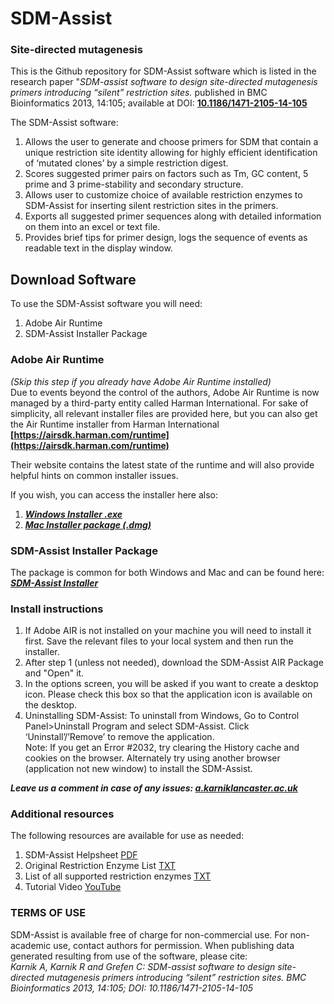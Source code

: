 # SDM-Assist
### Site-directed mutagenesis 
This is the Github repository for SDM-Assist software which is listed in the research paper "*SDM-assist software to design site-directed mutagenesis primers introducing “silent” restriction sites.* published in BMC Bioinformatics 2013, 14:105; available at DOI: **[10.1186/1471-2105-14-105](https://dx.doi.org/10.1186/1471-2105-14-105)** 

The SDM-Assist software:
1. Allows the user to generate and choose primers for SDM that contain a unique restriction site identity allowing for highly efficient identification of ‘mutated clones’ by a simple restriction digest.
2. Scores suggested primer pairs on factors such as Tm, GC content, 5 prime and 3 prime-stability and secondary structure.
3. Allows user to customize choice of available restriction enzymes to SDM-Assist for inserting silent restriction sites in the primers.
4. Exports all suggested primer sequences along with detailed information on them into an excel or text file.
5. Provides brief tips for primer design, logs the sequence of events as readable text in the display window.

## Download Software
To use the SDM-Assist software you will need:
1. Adobe Air Runtime
2. SDM-Assist Installer Package

### Adobe Air Runtime 
*(Skip this step if you already have Adobe Air Runtime installed)*  
Due to events beyond the control of the authors, Adobe Air Runtime is now managed by a third-party entity called Harman International. For sake of simplicity, all relevant installer files are provided here, but you can also get the Air Runtime installer from Harman International **[https://airsdk.harman.com/runtime](https://airsdk.harman.com/runtime)**

Their website contains the latest state of the runtime and will also provide helpful hints on common installer issues.

If you wish, you can access the installer here also:
1. ***[Windows Installer .exe](./AdobeAIRWINv33.exe)***
2. ***[Mac Installer package (.dmg)](./AdobeAIRMACv33.dmg)***

### SDM-Assist Installer Package
The package is common for both Windows and Mac and can be found here: ***[SDM-Assist Installer](./SDMAssistv0.36.air)***

### Install instructions
1. If Adobe AIR is not installed on your machine you will need to install it first. Save the relevant files to your local system and then run the installer.
2. After step 1 (unless not needed), download the SDM-Assist AIR Package and "Open" it.
3. In the options screen, you will be asked if you want to create a desktop icon. Please check this box so that the application icon is available on the desktop.
4. Uninstalling SDM-Assist: To uninstall from Windows, Go to Control Panel>Uninstall Program and select SDM-Assist. Click ‘Uninstall’/’Remove’ to remove the application.  
Note: If you get an Error #2032, try clearing the History cache and cookies on the browser. Alternately try using another browser (application not new window) to install the SDM-Assist.

***Leave us a comment in case of any issues: [a.karnik<at>lancaster.ac.uk](mailto:a.karnik<at>lancaster.ac.uk)***

### Additional resources
The following resources are available for use as needed:
1. SDM-Assist Helpsheet [PDF](./SDM-Assist-Helpsheet.pdf)
2. Original Restriction Enzyme List [TXT](./REOriginal.txt)
3. List of all supported restriction enzymes [TXT](./REAll.txt) 
4. Tutorial Video [YouTube](https://www.youtube.com/watch?v=W-2EfN2rP88)

### TERMS OF USE
SDM-Assist is available free of charge for non-commercial use. For non-academic use, contact authors for permission. When publishing data generated resulting from use of the software, please cite:  
*Karnik A, Karnik R and Grefen C: SDM-assist software to design site-directed mutagenesis primers introducing “silent” restriction sites. BMC Bioinformatics 2013, 14:105; DOI: 10.1186/1471-2105-14-105*
